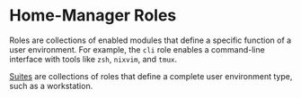 # Home-Manager Roles

Roles are collections of enabled modules that define a specific function of a user environment. For example, the `cli` role enables a command-line interface with tools like `zsh`, `nixvim`, and `tmux`.

[Suites](../suites/README.md) are collections of roles that define a complete user environment type, such as a workstation.
